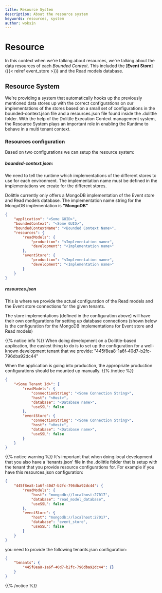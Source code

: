 ```yaml
---
title: Resource System
description: About the resource system
keywords: resources, system 
author: woksin
---
```


# Resource
In this context when we're talking about resources, we're talking about the data resources of each *Bounded Context*. This included the [**Event Store**]({{< relref event_store >}}) and the Read models database.

## Resource System
We're providing a system that automatically hooks up the previously mentioned data stores up with the correct configurations on our implementations of the stores based on a small set of configurations in the bounded-context.json file and a resources.json file found inside the .dolittle folder. With the help of the Dolittle Execution Context management system, the Resource System plays an important role in enabling the Runtime to behave in a multi tenant context.

### Resources configuration
Based on two configurations we can setup the resource system:


##### bounded-context.json: 

We need to tell the runtime which implementations of the different stores to use for each environment. The implementation name must be defined in the implementations we create for the different stores.

Dolittle currently only offers a MongoDB implementation of the Event store and Read models database. The implementation name string for the MongoDB implementation is **"MongoDB"**
```json
{
    "application": "<Some GUID>",
    "boundedContext": "<Some GUID>",
    "boundedContextName": "<Bounded Context Name>",
    "resources": {
        "readModels": {
            "production": "<Implementation name>",
            "development": "<Implementation name>"
        },
        "eventStore": {
            "production": "<Implementation name>",
            "development": "<Implementation name>"
        }
    }
}
```
##### resources.json

This is where we provide the actual configuration of the Read models and the Event store connections for the given tenants.

The store implementations (defined in the configuration above) will have their own configurations for setting up database connections (shown below is the configuration for the MongoDB implementations for Event store and Read models)

{{% notice info %}}
When doing development on a Dolittle-based application, the easiest thing to do is to set up the configuration for a well-known development tenant that we provide: "445f8ea8-1a6f-40d7-b2fc-796dba92dc44"

When the application is going into production, the appropriate production configurations should be mounted up manually. 
{{% /notice %}}

```json
{
    "<Some Tenant Id>": {
        "readModels": {
            "connectionString": "<Some Connection String>",
            "host": "<Host>",
            "database": "<Database name>",
            "useSSL": false
        },
        "eventStore": {
            "connectionString": "<Some Connection String>",
            "host": "<Host>",
            "database": "<Database name>",
            "useSSL": false
        }
    }
}
```

{{% notice warning %}}
It's important that when doing local development that you also have a 'tenants.json' file in the .dolittle folder that is setup with the tenant that you provide resource configurations for. For example if you have this resources.json configuration:

```json
{
    "445f8ea8-1a6f-40d7-b2fc-796dba92dc44": {
        "readModels": {
            "host": "mongodb://localhost:27017",
            "database": "read_model_database",
            "useSSL": false
        },
        "eventStore": {
            "host": "mongodb://localhost:27017",
            "database": "event_store",
            "useSSL": false
        }
    }
}
```
you need to provide the following tenants.json configuration:
```json
{
    "tenants": {
        "445f8ea8-1a6f-40d7-b2fc-796dba92dc44": {}
    }
}
```
{{% /notice %}}
